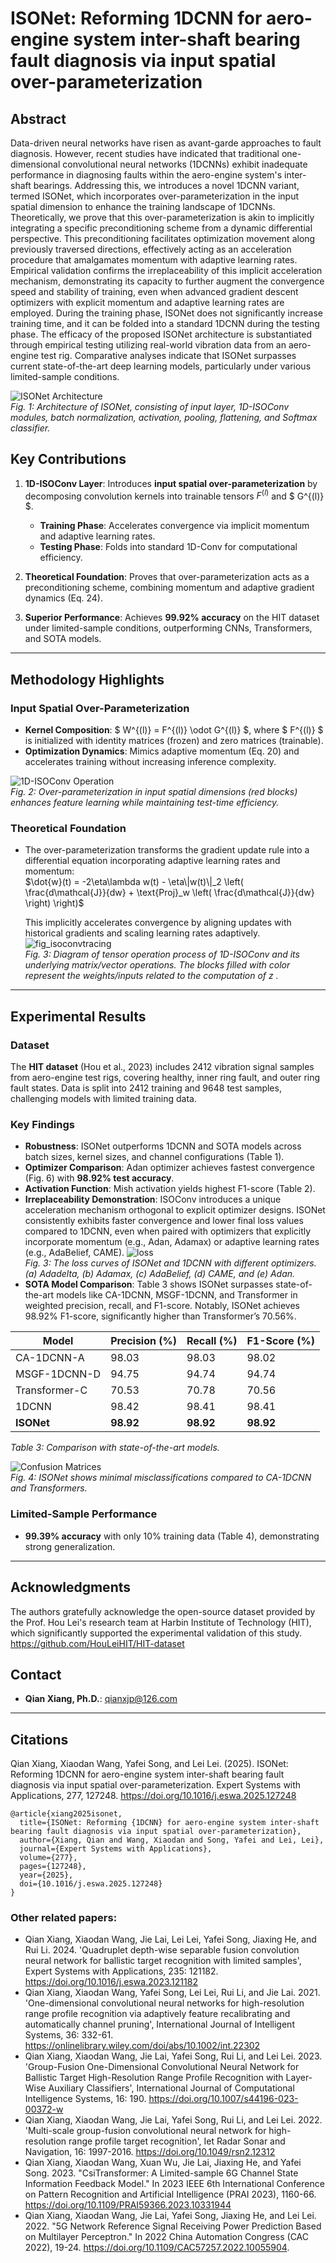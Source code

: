 # ISONet: Reforming 1DCNN for aero-engine system inter-shaft bearing fault diagnosis via input spatial over-parameterization

## Abstract
Data-driven neural networks have risen as avant-garde approaches to fault diagnosis. However, recent studies have indicated that traditional one-dimensional convolutional neural networks (1DCNNs) exhibit inadequate performance in diagnosing faults within the aero-engine system's inter-shaft bearings. Addressing this, we introduces a novel 1DCNN variant, termed ISONet, which incorporates over-parameterization in the input spatial dimension to enhance the training landscape of 1DCNNs. Theoretically, we prove that this over-parameterization is akin to implicitly integrating a specific preconditioning scheme from a dynamic differential perspective. This preconditioning facilitates optimization movement along previously traversed directions, effectively acting as an acceleration procedure that amalgamates momentum with adaptive learning rates. Empirical validation confirms the irreplaceability of this implicit acceleration mechanism, demonstrating its capacity to further augment the convergence speed and stability of training, even when advanced gradient descent optimizers with explicit momentum and adaptive learning rates are employed. During the training phase, ISONet does not significantly increase training time, and it can be folded into a standard 1DCNN during the testing phase. The efficacy of the proposed ISONet architecture is substantiated through empirical testing utilizing real-world vibration data from an aero-engine test rig. Comparative analyses indicate that ISONet surpasses current state-of-the-art deep learning models, particularly under various limited-sample conditions. 

![ISONet Architecture](figs/fig_isonet.png)  
*Fig. 1: Architecture of ISONet, consisting of input layer, 1D-ISOConv modules, batch normalization, activation, pooling, flattening, and Softmax classifier.*

## Key Contributions
1. **1D-ISOConv Layer**: Introduces **input spatial over-parameterization** by decomposing convolution kernels into trainable tensors $F^{(l)}$ and $ G^{(l)} $.  
   - **Training Phase**: Accelerates convergence via implicit momentum and adaptive learning rates.  
   - **Testing Phase**: Folds into standard 1D-Conv for computational efficiency.  

2. **Theoretical Foundation**: Proves that over-parameterization acts as a preconditioning scheme, combining momentum and adaptive gradient dynamics (Eq. 24).  

3. **Superior Performance**: Achieves **99.92% accuracy** on the HIT dataset under limited-sample conditions, outperforming CNNs, Transformers, and SOTA models.

---

## Methodology Highlights

### Input Spatial Over-Parameterization
- **Kernel Composition**: $ W^{(l)} = F^{(l)} \odot G^{(l)} $, where $ F^{(l)} $ is initialized with identity matrices (frozen) and zero matrices (trainable).  
- **Optimization Dynamics**: Mimics adaptive momentum (Eq. 20) and accelerates training without increasing inference complexity.  

![1D-ISOConv Operation](figs/fig_1dconv.png)  
*Fig. 2: Over-parameterization in input spatial dimensions (red blocks) enhances feature learning while maintaining test-time efficiency.*

### Theoretical Foundation  
- The over-parameterization transforms the gradient update rule into a differential equation incorporating adaptive learning rates and momentum:  
$\dot{w}(t) = -2\eta\lambda w(t) - \eta\|w(t)\|_2 \left( \frac{d\mathcal{J}}{dw} + \text{Proj}_w \left( \frac{d\mathcal{J}}{dw} \right) \right)$

  This implicitly accelerates convergence by aligning updates with historical gradients and scaling learning rates adaptively.  
![fig_isoconvtracing](figs/fig_isoconvtracing.png)  
*Fig. 3: Diagram of tensor operation process of 1D-ISOConv and its underlying matrix/vector operations. The blocks filled with color represent the weights/inputs related to the computation of  $z$ .*
---

## Experimental Results
###  Dataset  
The **HIT dataset** (Hou et al., 2023) includes 2412 vibration signal samples from aero-engine test rigs, covering healthy, inner ring fault, and outer ring fault states. Data is split into 2412 training and 9648 test samples, challenging models with limited training data.  
### Key Findings
- **Robustness**: ISONet outperforms 1DCNN and SOTA models across batch sizes, kernel sizes, and channel configurations (Table 1).  
- **Optimizer Comparison**: Adan optimizer achieves fastest convergence (Fig. 6) with **98.92% test accuracy**.  
- **Activation Function**: Mish activation yields highest F1-score (Table 2).  
- **Irreplaceability Demonstration**: ISOConv introduces a unique acceleration mechanism orthogonal to explicit optimizer designs. ISONet consistently exhibits faster convergence and lower final loss values compared to 1DCNN, even when paired with optimizers that explicitly incorporate momentum (e.g., Adan, Adamax) or adaptive learning rates (e.g., AdaBelief, CAME). 
![loss](figs/accelerating.png)  
*Fig. 3: The loss curves of ISONet and 1DCNN with different optimizers. (a) Adadelta, (b) Adamax, (c) AdaBelief, (d) CAME, and (e) Adan.*
- **SOTA Model Comparison**:
Table 3 shows ISONet surpasses state-of-the-art models like CA-1DCNN, MSGF-1DCNN, and Transformer in weighted precision, recall, and F1-score. Notably, ISONet achieves 98.92% F1-score, significantly higher than Transformer’s 70.56%.  

| Model              | Precision (%) | Recall (%) | F1-Score (%) |  
|--------------------|---------------|------------|--------------|  
| CA-1DCNN-A         | 98.03         | 98.03      | 98.02        |  
| MSGF-1DCNN-D       | 94.75         | 94.74      | 94.74        |  
| Transformer-C      | 70.53         | 70.78      | 70.56        |  
| 1DCNN              | 98.42         | 98.41      | 98.41        |  
| **ISONet**         | **98.92**     | **98.92**  | **98.92**    |  
*Table 3: Comparison with state-of-the-art models.*  

![Confusion Matrices](figs/cms.png)  
*Fig. 4: ISONet shows minimal misclassifications compared to CA-1DCNN and Transformers.*

### Limited-Sample Performance
- **99.39% accuracy** with only 10% training data (Table 4), demonstrating strong generalization.

---


## Acknowledgments  
The authors gratefully acknowledge the open-source dataset provided by the Prof. Hou Lei's research team at Harbin Institute of Technology (HIT), which significantly supported the experimental validation of this study.  https://github.com/HouLeiHIT/HIT-dataset

## Contact
- **Qian Xiang, Ph.D.**: qianxjp@126.com  
 

---

## Citations
Qian Xiang, Xiaodan Wang, Yafei Song, and Lei Lei. (2025). ISONet: Reforming 1DCNN for aero-engine system inter-shaft bearing fault diagnosis via input spatial over-parameterization. Expert Systems with Applications, 277, 127248. https://doi.org/10.1016/j.eswa.2025.127248
```plaintext
@article{xiang2025isonet,
  title={ISONet: Reforming {1DCNN} for aero-engine system inter-shaft bearing fault diagnosis via input spatial over-parameterization},
  author={Xiang, Qian and Wang, Xiaodan and Song, Yafei and Lei, Lei},
  journal={Expert Systems with Applications},
  volume={277},
  pages={127248},
  year={2025},
  doi={10.1016/j.eswa.2025.127248}
}
```
### Other related papers:
- Qian Xiang, Xiaodan Wang, Jie Lai, Lei Lei, Yafei Song, Jiaxing He, and Rui Li. 2024. 'Quadruplet depth-wise separable fusion convolution neural network for ballistic target recognition with limited samples', Expert Systems with Applications, 235: 121182. https://doi.org/10.1016/j.eswa.2023.121182
- Qian Xiang, Xiaodan Wang, Yafei Song, Lei Lei, Rui Li, and Jie Lai. 2021. 'One-dimensional convolutional neural networks for high-resolution range profile recognition via adaptively feature recalibrating and automatically channel pruning', International Journal of Intelligent Systems, 36: 332-61. https://onlinelibrary.wiley.com/doi/abs/10.1002/int.22302
- Qian Xiang, Xiaodan Wang, Jie Lai, Yafei Song, Rui Li, and Lei Lei. 2023. 'Group-Fusion One-Dimensional Convolutional Neural Network for Ballistic Target High-Resolution Range Profile Recognition with Layer-Wise Auxiliary Classifiers', International Journal of Computational Intelligence Systems, 16: 190. https://doi.org/10.1007/s44196-023-00372-w
- Qian Xiang, Xiaodan Wang, Jie Lai, Yafei Song, Rui Li, and Lei Lei. 2022. 'Multi-scale group-fusion convolutional neural network for high-resolution range profile target recognition', Iet Radar Sonar and Navigation, 16: 1997-2016. https://doi.org/10.1049/rsn2.12312
-  Qian Xiang, Xiaodan Wang, Xuan Wu, Jie Lai, Jiaxing He, and Yafei Song. 2023. "CsiTransformer: A Limited-sample 6G Channel State Information Feedback Model." In 2023 IEEE 6th International Conference on Pattern Recognition and Artificial Intelligence (PRAI 2023), 1160-66.   https://doi.org/10.1109/PRAI59366.2023.10331944
- Qian Xiang, Xiaodan Wang, Jie Lai, Yafei Song, Jiaxing He, and Lei Lei. 2022. "5G Network Reference Signal Receiving Power Prediction Based on Multilayer Perceptron." In 2022 China Automation Congress (CAC 2022), 19-24.   https://doi.org/10.1109/CAC57257.2022.10055904.

